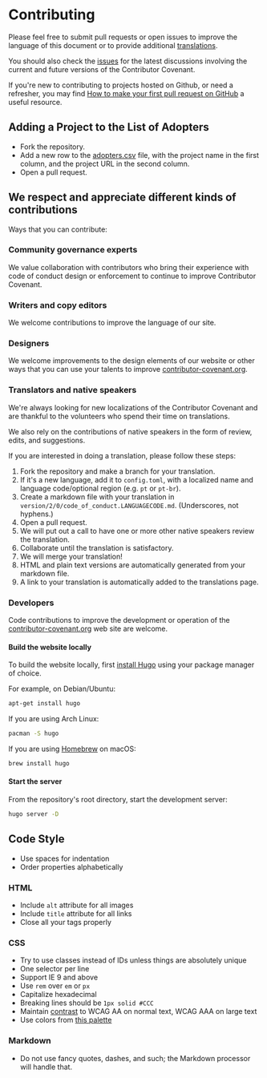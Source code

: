 # Contributing

Please feel free to submit pull requests or open issues to improve the language of this document or to provide additional [translations](https://www.contributor-covenant.org/translations).

You should also check the [issues](https://github.com/EthicalSource/contributor_covenant/issues) for the latest discussions involving the current and future versions of the Contributor Covenant.

If you're new to contributing to projects hosted on Github, or need a refresher, you may find [How to make your first pull request on GitHub](https://www.freecodecamp.org/news/how-to-make-your-first-pull-request-on-github-3/) a useful resource.

## Adding a Project to the List of Adopters

* Fork the repository.
* Add a new row to the [adopters.csv](static/adopters.csv) file,
  with the project name in the first column, and the project URL in the second column.
* Open a pull request.

## We respect and appreciate different kinds of contributions

Ways that you can contribute:

### Community governance experts

We value collaboration with contributors who bring their experience with code of conduct design or enforcement to continue to improve Contributor Covenant.

### Writers and copy editors

We welcome contributions to improve the language of our site.

### Designers

We welcome improvements to the design elements of our website or other ways that you can use your talents to improve [contributor-covenant.org](https://contributor-covenant.org).

### Translators and native speakers

We're always looking for new localizations of the Contributor Covenant and are thankful to the volunteers who spend their time on translations.

We also rely on the contributions of native speakers in the form of review, edits, and suggestions.

If you are interested in doing a translation, please follow these steps:

1. Fork the repository and make a branch for your translation.
1. If it's a new language, add it to `config.toml`, with a localized name and language code/optional region (e.g. `pt` or `pt-br`).
1. Create a markdown file with your translation in `version/2/0/code_of_conduct.LANGUAGECODE.md`. (Underscores, not hyphens.)
1. Open a pull request.
1. We will put out a call to have one or more other native speakers review the translation.
1. Collaborate until the translation is satisfactory.
1. We will merge your translation!
1. HTML and plain text versions are automatically generated from your markdown file.
1. A link to your translation is automatically added to the translations page.

### Developers

Code contributions to improve the development or operation of the [contributor-covenant.org](https://contributor-covenant.org) web site are welcome.

#### Build the website locally

To build the website locally, first [install Hugo](https://gohugo.io/getting-started/installing) using your package manager of choice.

For example, on Debian/Ubuntu:

```bash
apt-get install hugo
```

If you are using Arch Linux:

```bash
pacman -S hugo
```

If you are using [Homebrew](https://brew.sh) on macOS:

```bash
brew install hugo
```

#### Start the server

From the repository's root directory, start the development server:
```bash
hugo server -D
```

## Code Style

- Use spaces for indentation
- Order properties alphabetically

### HTML

- Include `alt` attribute for all images
- Include `title` attribute for all links
- Close all your tags properly

### CSS

- Try to use classes instead of IDs unless things are absolutely unique
- One selector per line
- Support IE 9 and above
- Use `rem` over `em` or `px`
- Capitalize hexadecimal
- Breaking lines should be `1px solid #CCC`
- Maintain [contrast](https://webaim.org/resources/contrastchecker/) to WCAG AA on normal text, WCAG AAA on large text
- Use colors from [this palette](https://color.adobe.com/Royal-Purples-color-theme-7468845/edit/?copy=true&base=2&rule=Custom&selected=4&name=Copy%20of%20Royal%20Purples&mode=rgb&rgbvalues=0.2980392156862745,0.06666666666666667,0.3803921568627451,0.8,0.14901960784313725,0.1411764705882353,0.403921568627451,0,0.6784313725490196,0.5372549019607843,0.12156862745098039,0.6784313725490196,1,0.7137254901960784,0.08627450980392157&swatchOrder=0,1,2,3,4)

### Markdown

- Do not use fancy quotes, dashes, and such; the Markdown processor will handle that.
